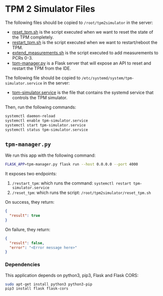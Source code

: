 # TPM 2 Simulator Files

The following files should be copied to `/root/tpm2simulator` in the server:

- [reset_tpm.sh](./reset_tpm.sh) is the script executed when we want to reset the state of the TPM completely.
- [restart_tpm.sh](./restart_tpm.sh) is the script executed when we want to restart/reboot the TPM.
- [extend_measurements.sh](./extend_measurements.sh) is the script executed to add measurements to PCRs 0-3.
- [tpm-manager.py](./tpm-manager.py) is a Flask server that will expose an API to reset and restart the TPM from the IDE.

The following file should be copied to `/etc/systemd/system/tpm-simulator.service` in the server:
- [tpm-simulator.service](./tpm-simulator.service) is the file that contains the systemd service that controls the TPM simulator.

Then, run the following commands:
```bash
systemctl daemon-reload
systemctl enable tpm-simulator.service
systemctl start tpm-simulator.service
systemctl status tpm-simulator.service
```

## `tpm-manager.py`

We run this app with the following command:

```bash
FLASK_APP=tpm-manager.py flask run --host 0.0.0.0 --port 4000
```

It exposes two endpoints:

1. `/restart_tpm`: which runs the command: `systemctl restart tpm-simulator.service`
2. `/reset_tpm`: which runs the script: `/root/tpm2simulator/reset_tpm.sh`

On success, they return:

```json
{
  "result": true
}
```

On failure, they return:

```json
{
  "result": false,
  "error": "<Error message here>"
}
```

### Dependencies
This application depends on python3, pip3, Flask and Flask CORS:
```bash
sudo apt-get install python3 python3-pip
pip3 install flask flask-cors
```
